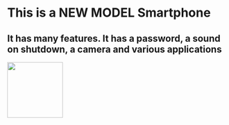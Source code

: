 # This is a NEW MODEL Smartphone

## It has many features. It has a password, a sound on shutdown, a camera and various applications

<img src="https://skr.sh/sJxOEbKXXX8?a" width="128"/>
